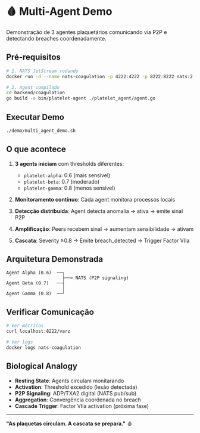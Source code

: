 # 🩸 Multi-Agent Demo

Demonstração de 3 agentes plaquetários comunicando via P2P e detectando breaches coordenadamente.

## Pré-requisitos

```bash
# 1. NATS JetStream rodando
docker run -d --name nats-coagulation -p 4222:4222 -p 8222:8222 nats:2.10-alpine -js

# 2. Agent compilado
cd backend/coagulation
go build -o bin/platelet-agent ./platelet_agent/agent.go
```

## Executar Demo

```bash
./demo/multi_agent_demo.sh
```

## O que acontece

1. **3 agents iniciam** com thresholds diferentes:
   - `platelet-alpha`: 0.6 (mais sensível)
   - `platelet-beta`: 0.7 (moderado)
   - `platelet-gamma`: 0.8 (menos sensível)

2. **Monitoramento contínuo**: Cada agent monitora processos locais

3. **Detecção distribuída**: Agent detecta anomalia → ativa → emite sinal P2P

4. **Amplificação**: Peers recebem sinal → aumentam sensibilidade → ativam

5. **Cascata**: Severity ≥0.8 → Emite breach_detected → Trigger Factor VIIa

## Arquitetura Demonstrada

```
Agent Alpha (0.6)  ──┐
                     ├──> NATS (P2P signaling)
Agent Beta (0.7)   ──┤
                     │
Agent Gamma (0.8)  ──┘
```

## Verificar Comunicação

```bash
# Ver métricas
curl localhost:8222/varz

# Ver logs
docker logs nats-coagulation
```

## Biological Analogy

- **Resting State**: Agents circulam monitarando
- **Activation**: Threshold excedido (lesão detectada)
- **P2P Signaling**: ADP/TXA2 digital (NATS pub/sub)
- **Aggregation**: Convergência coordenada no breach
- **Cascade Trigger**: Factor VIIa activation (próxima fase)

---

**"As plaquetas circulam. A cascata se prepara."** 🩸
